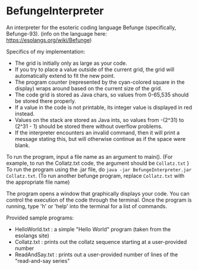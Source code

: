 # BefungeInterpreter
An interpreter for the esoteric coding language Befunge (specifically, Befunge-93).
(info on the language here: https://esolangs.org/wiki/Befunge)

Specifics of my implementation:

- The grid is initially only as large as your code.
- If you try to place a value outside of the current grid, the grid will automatically extend to fit the new point.
- The program counter (represented by the cyan-colored square in the display) wraps around based on the current size of the grid.
- The code grid is stored as Java chars, so values from 0-65,535 should be stored there properly.
- If a value in the code is not printable, its integer value is displayed in red instead.
- Values on the stack are stored as Java ints, so values from -(2^31) to (2^31 - 1) should be stored there without overflow problems.
- If the interpreter encounters an invalid command, then it will print a message stating this, but will otherwise continue as if the space were blank.

To run the program, input a file name as an argument to main(). (For example, to run the Collatz.txt code, the argument should be `Collatz.txt` )
To run the program using the .jar file, do `java -jar BefungeInterpreter.jar Collatz.txt`. (To run another befunge program, replace `Collatz.txt` with the appropriate file name)

The program opens a window that graphically displays your code.  You can control the execution of the code through the terminal.
Once the program is running, type 'h' or 'help' into the terminal for a list of commands.

Provided sample programs:

- HelloWorld.txt : a simple "Hello World" program (taken from the esolangs site)
- Collatz.txt : prints out the collatz sequence starting at a user-provided number
- ReadAndSay.txt : prints out a user-provided number of lines of the "read-and-say series"